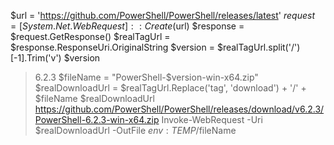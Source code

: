 $url = 'https://github.com/PowerShell/PowerShell/releases/latest'
$request = [System.Net.WebRequest]::Create($url)
$response = $request.GetResponse()
$realTagUrl = $response.ResponseUri.OriginalString
$version = $realTagUrl.split('/')[-1].Trim('v')
$version
> 6.2.3
$fileName = "PowerShell-$version-win-x64.zip"
$realDownloadUrl = $realTagUrl.Replace('tag', 'download') + '/' + $fileName
$realDownloadUrl
> https://github.com/PowerShell/PowerShell/releases/download/v6.2.3/PowerShell-6.2.3-win-x64.zip
Invoke-WebRequest -Uri $realDownloadUrl -OutFile $env:TEMP/$fileName
